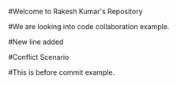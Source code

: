 #Welcome to Rakesh Kumar's Repository


#We are looking into code collaboration example.

#New line added


#Conflict Scenario

#This is before commit example.
